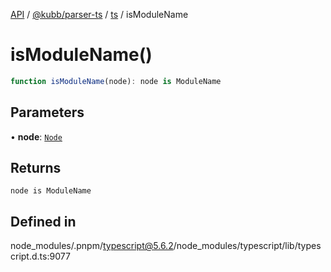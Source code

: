 [API](../../../../../packages.md) / [@kubb/parser-ts](../../../index.md) / [ts](../index.md) / isModuleName

# isModuleName()

```ts
function isModuleName(node): node is ModuleName
```

## Parameters

• **node**: [`Node`](../interfaces/Node.md)

## Returns

`node is ModuleName`

## Defined in

node\_modules/.pnpm/typescript@5.6.2/node\_modules/typescript/lib/typescript.d.ts:9077
